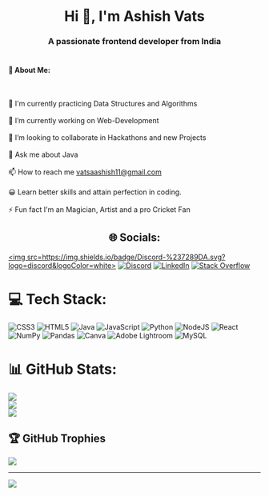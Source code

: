 <h1 align="center" font-size=10px>Hi 👋, I'm Ashish Vats</h1>
<h3 align="center">A passionate frontend developer from India</h3>


# <h4>💫 About Me:</h4> <br>
🌱 I'm currently practicing Data Structures and Algorithms<br><br>🔭 I’m currently working on Web-Development<br><br>👯 I’m looking to collaborate in Hackathons and new Projects<br><br>💬 Ask me about Java<br><br>📫 How to reach me vatsaashish11@gmail.com<br><br>😀 Learn better skills and attain perfection in coding.<br><br>⚡ Fun fact I'm an Magician, Artist and a pro Cricket Fan


## <h2 align="center">🌐 Socials:</h4>
<a href=(https://discord.gg/Ashish#8622) ><img src=https://img.shields.io/badge/Discord-%237289DA.svg?logo=discord&logoColor=white></a>
[![Discord](https://img.shields.io/badge/Discord-%237289DA.svg?logo=discord&logoColor=white)](https://discord.gg/Ashish#8622) [![LinkedIn](https://img.shields.io/badge/LinkedIn-%230077B5.svg?logo=linkedin&logoColor=white)](https://linkedin.com/in/https://www.linkedin.com/in/ashish-vats-88b19b209/) [![Stack Overflow](https://img.shields.io/badge/-Stackoverflow-FE7A16?logo=stack-overflow&logoColor=white)](https://stackoverflow.com/users/https://stackoverflow.com/users/15398292/ashish) 

# 💻 Tech Stack:
![CSS3](https://img.shields.io/badge/css3-%231572B6.svg?style=flat-square&logo=css3&logoColor=white) ![HTML5](https://img.shields.io/badge/html5-%23E34F26.svg?style=flat-square&logo=html5&logoColor=white) ![Java](https://img.shields.io/badge/java-%23ED8B00.svg?style=flat-square&logo=java&logoColor=white) ![JavaScript](https://img.shields.io/badge/javascript-%23323330.svg?style=flat-square&logo=javascript&logoColor=%23F7DF1E) ![Python](https://img.shields.io/badge/python-3670A0?style=flat-square&logo=python&logoColor=ffdd54) ![NodeJS](https://img.shields.io/badge/node.js-6DA55F?style=flat-square&logo=node.js&logoColor=white) ![React](https://img.shields.io/badge/react-%2320232a.svg?style=flat-square&logo=react&logoColor=%2361DAFB) ![NumPy](https://img.shields.io/badge/numpy-%23013243.svg?style=flat-square&logo=numpy&logoColor=white) ![Pandas](https://img.shields.io/badge/pandas-%23150458.svg?style=flat-square&logo=pandas&logoColor=white) ![Canva](https://img.shields.io/badge/Canva-%2300C4CC.svg?style=flat-square&logo=Canva&logoColor=white) ![Adobe Lightroom](https://img.shields.io/badge/Adobe%20Lightroom-31A8FF.svg?style=flat-square&logo=Adobe%20Lightroom&logoColor=white) ![MySQL](https://img.shields.io/badge/mysql-%2300f.svg?style=flat-square&logo=mysql&logoColor=white)
# 📊 GitHub Stats:
![](https://github-readme-stats.vercel.app/api?username=Ashish1-cell&theme=tokyonight&hide_border=false&include_all_commits=true&count_private=true)<br/>
![](https://github-readme-streak-stats.herokuapp.com/?user=Ashish1-cell&theme=tokyonight&hide_border=false)<br/>
![](https://github-readme-stats.vercel.app/api/top-langs/?username=Ashish1-cell&theme=tokyonight&hide_border=false&include_all_commits=true&count_private=true&layout=compact)

## 🏆 GitHub Trophies
![](https://github-profile-trophy.vercel.app/?username=Ashish1-cell&theme=radical&no-frame=false&no-bg=true&margin-w=4)

---
[![](https://visitcount.itsvg.in/api?id=Ashish1-cell&icon=5&color=6)](https://visitcount.itsvg.in)






